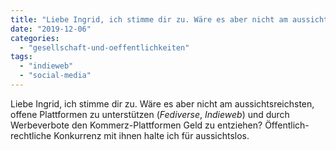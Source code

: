 ```yaml
---
title: "Liebe Ingrid, ich stimme dir zu. Wäre es aber nicht am aussichtsreichsten, ..."
date: "2019-12-06"
categories: 
  - "gesellschaft-und-oeffentlichkeiten"
tags: 
  - "indieweb"
  - "social-media"
---
```


Liebe Ingrid, ich stimme dir zu. Wäre es aber nicht am aussichtsreichsten, offene Plattformen zu unterstützen (_Fediverse_, _Indieweb_) und durch Werbeverbote den Kommerz-Plattformen Geld zu entziehen? Öffentlich-rechtliche Konkurrenz mit ihnen halte ich für aussichtslos.
